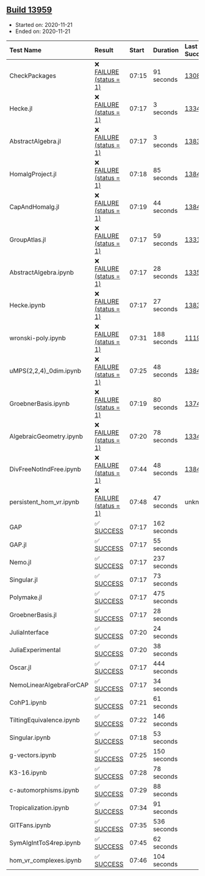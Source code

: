 ## [Build 13959](https://oscarci.mathematik.uni-kl.de/job/oscar/13959/)

* Started on: 2020-11-21
* Ended on: 2020-11-21

| Test Name    | Result | Start | Duration | Last Success | First Failure |
|:-------------|:-------|:------|:---------|:-------------|:--------------|
| CheckPackages | ❌ [FAILURE (status = 1)](https://oscarci.mathematik.uni-kl.de/job/oscar/13959/artifact/logs/build-13959/CheckPackages.log) | 07:15 | 91 seconds | [13085](https://oscarci.mathematik.uni-kl.de/job/oscar/13085/) | [13086](https://oscarci.mathematik.uni-kl.de/job/oscar/13086/) |
| Hecke.jl | ❌ [FAILURE (status = 1)](https://oscarci.mathematik.uni-kl.de/job/oscar/13959/artifact/logs/build-13959/Hecke.jl.log) | 07:17 | 3 seconds | [13341](https://oscarci.mathematik.uni-kl.de/job/oscar/13341/) | [13342](https://oscarci.mathematik.uni-kl.de/job/oscar/13342/) |
| AbstractAlgebra.jl | ❌ [FAILURE (status = 1)](https://oscarci.mathematik.uni-kl.de/job/oscar/13959/artifact/logs/build-13959/AbstractAlgebra.jl.log) | 07:17 | 3 seconds | [13837](https://oscarci.mathematik.uni-kl.de/job/oscar/13837/) | [13838](https://oscarci.mathematik.uni-kl.de/job/oscar/13838/) |
| HomalgProject.jl | ❌ [FAILURE (status = 1)](https://oscarci.mathematik.uni-kl.de/job/oscar/13959/artifact/logs/build-13959/HomalgProject.jl.log) | 07:18 | 85 seconds | [13845](https://oscarci.mathematik.uni-kl.de/job/oscar/13845/) | [13846](https://oscarci.mathematik.uni-kl.de/job/oscar/13846/) |
| CapAndHomalg.jl | ❌ [FAILURE (status = 1)](https://oscarci.mathematik.uni-kl.de/job/oscar/13959/artifact/logs/build-13959/CapAndHomalg.jl.log) | 07:19 | 44 seconds | [13845](https://oscarci.mathematik.uni-kl.de/job/oscar/13845/) | [13846](https://oscarci.mathematik.uni-kl.de/job/oscar/13846/) |
| GroupAtlas.jl | ❌ [FAILURE (status = 1)](https://oscarci.mathematik.uni-kl.de/job/oscar/13959/artifact/logs/build-13959/GroupAtlas.jl.log) | 07:17 | 59 seconds | [13311](https://oscarci.mathematik.uni-kl.de/job/oscar/13311/) | [13312](https://oscarci.mathematik.uni-kl.de/job/oscar/13312/) |
| AbstractAlgebra.ipynb | ❌ [FAILURE (status = 1)](https://oscarci.mathematik.uni-kl.de/job/oscar/13959/artifact/logs/build-13959/AbstractAlgebra.ipynb.log) | 07:17 | 28 seconds | [13355](https://oscarci.mathematik.uni-kl.de/job/oscar/13355/) | [13356](https://oscarci.mathematik.uni-kl.de/job/oscar/13356/) |
| Hecke.ipynb | ❌ [FAILURE (status = 1)](https://oscarci.mathematik.uni-kl.de/job/oscar/13959/artifact/logs/build-13959/Hecke.ipynb.log) | 07:17 | 27 seconds | [13837](https://oscarci.mathematik.uni-kl.de/job/oscar/13837/) | [13838](https://oscarci.mathematik.uni-kl.de/job/oscar/13838/) |
| wronski-poly.ipynb | ❌ [FAILURE (status = 1)](https://oscarci.mathematik.uni-kl.de/job/oscar/13959/artifact/logs/build-13959/wronski-poly.ipynb.log) | 07:31 | 188 seconds | [11192](https://oscarci.mathematik.uni-kl.de/job/oscar/11192/) | [11193](https://oscarci.mathematik.uni-kl.de/job/oscar/11193/) |
| uMPS(2,2,4)_0dim.ipynb | ❌ [FAILURE (status = 1)](https://oscarci.mathematik.uni-kl.de/job/oscar/13959/artifact/logs/build-13959/uMPS-2-2-4-_0dim.ipynb.log) | 07:25 | 48 seconds | [13841](https://oscarci.mathematik.uni-kl.de/job/oscar/13841/) | [13842](https://oscarci.mathematik.uni-kl.de/job/oscar/13842/) |
| GroebnerBasis.ipynb | ❌ [FAILURE (status = 1)](https://oscarci.mathematik.uni-kl.de/job/oscar/13959/artifact/logs/build-13959/GroebnerBasis.ipynb.log) | 07:19 | 80 seconds | [13748](https://oscarci.mathematik.uni-kl.de/job/oscar/13748/) | [13749](https://oscarci.mathematik.uni-kl.de/job/oscar/13749/) |
| AlgebraicGeometry.ipynb | ❌ [FAILURE (status = 1)](https://oscarci.mathematik.uni-kl.de/job/oscar/13959/artifact/logs/build-13959/AlgebraicGeometry.ipynb.log) | 07:20 | 78 seconds | [13341](https://oscarci.mathematik.uni-kl.de/job/oscar/13341/) | [13342](https://oscarci.mathematik.uni-kl.de/job/oscar/13342/) |
| DivFreeNotIndFree.ipynb | ❌ [FAILURE (status = 1)](https://oscarci.mathematik.uni-kl.de/job/oscar/13959/artifact/logs/build-13959/DivFreeNotIndFree.ipynb.log) | 07:44 | 48 seconds | [13845](https://oscarci.mathematik.uni-kl.de/job/oscar/13845/) | [13846](https://oscarci.mathematik.uni-kl.de/job/oscar/13846/) |
| persistent_hom_vr.ipynb | ❌ [FAILURE (status = 1)](https://oscarci.mathematik.uni-kl.de/job/oscar/13959/artifact/logs/build-13959/persistent_hom_vr.ipynb.log) | 07:48 | 47 seconds | unknown | unknown |
| GAP | ✅ [SUCCESS](https://oscarci.mathematik.uni-kl.de/job/oscar/13959/artifact/logs/build-13959/GAP.log) | 07:17 | 162 seconds |  |  |
| GAP.jl | ✅ [SUCCESS](https://oscarci.mathematik.uni-kl.de/job/oscar/13959/artifact/logs/build-13959/GAP.jl.log) | 07:17 | 55 seconds |  |  |
| Nemo.jl | ✅ [SUCCESS](https://oscarci.mathematik.uni-kl.de/job/oscar/13959/artifact/logs/build-13959/Nemo.jl.log) | 07:17 | 237 seconds |  |  |
| Singular.jl | ✅ [SUCCESS](https://oscarci.mathematik.uni-kl.de/job/oscar/13959/artifact/logs/build-13959/Singular.jl.log) | 07:17 | 73 seconds |  |  |
| Polymake.jl | ✅ [SUCCESS](https://oscarci.mathematik.uni-kl.de/job/oscar/13959/artifact/logs/build-13959/Polymake.jl.log) | 07:17 | 475 seconds |  |  |
| GroebnerBasis.jl | ✅ [SUCCESS](https://oscarci.mathematik.uni-kl.de/job/oscar/13959/artifact/logs/build-13959/GroebnerBasis.jl.log) | 07:17 | 28 seconds |  |  |
| JuliaInterface | ✅ [SUCCESS](https://oscarci.mathematik.uni-kl.de/job/oscar/13959/artifact/logs/build-13959/JuliaInterface.log) | 07:20 | 24 seconds |  |  |
| JuliaExperimental | ✅ [SUCCESS](https://oscarci.mathematik.uni-kl.de/job/oscar/13959/artifact/logs/build-13959/JuliaExperimental.log) | 07:20 | 38 seconds |  |  |
| Oscar.jl | ✅ [SUCCESS](https://oscarci.mathematik.uni-kl.de/job/oscar/13959/artifact/logs/build-13959/Oscar.jl.log) | 07:17 | 444 seconds |  |  |
| NemoLinearAlgebraForCAP | ✅ [SUCCESS](https://oscarci.mathematik.uni-kl.de/job/oscar/13959/artifact/logs/build-13959/NemoLinearAlgebraForCAP.log) | 07:17 | 34 seconds |  |  |
| CohP1.ipynb | ✅ [SUCCESS](https://oscarci.mathematik.uni-kl.de/job/oscar/13959/artifact/logs/build-13959/CohP1.ipynb.log) | 07:21 | 61 seconds |  |  |
| TiltingEquivalence.ipynb | ✅ [SUCCESS](https://oscarci.mathematik.uni-kl.de/job/oscar/13959/artifact/logs/build-13959/TiltingEquivalence.ipynb.log) | 07:22 | 146 seconds |  |  |
| Singular.ipynb | ✅ [SUCCESS](https://oscarci.mathematik.uni-kl.de/job/oscar/13959/artifact/logs/build-13959/Singular.ipynb.log) | 07:18 | 53 seconds |  |  |
| g-vectors.ipynb | ✅ [SUCCESS](https://oscarci.mathematik.uni-kl.de/job/oscar/13959/artifact/logs/build-13959/g-vectors.ipynb.log) | 07:25 | 150 seconds |  |  |
| K3-16.ipynb | ✅ [SUCCESS](https://oscarci.mathematik.uni-kl.de/job/oscar/13959/artifact/logs/build-13959/K3-16.ipynb.log) | 07:28 | 78 seconds |  |  |
| c-automorphisms.ipynb | ✅ [SUCCESS](https://oscarci.mathematik.uni-kl.de/job/oscar/13959/artifact/logs/build-13959/c-automorphisms.ipynb.log) | 07:29 | 88 seconds |  |  |
| Tropicalization.ipynb | ✅ [SUCCESS](https://oscarci.mathematik.uni-kl.de/job/oscar/13959/artifact/logs/build-13959/Tropicalization.ipynb.log) | 07:34 | 91 seconds |  |  |
| GITFans.ipynb | ✅ [SUCCESS](https://oscarci.mathematik.uni-kl.de/job/oscar/13959/artifact/logs/build-13959/GITFans.ipynb.log) | 07:35 | 536 seconds |  |  |
| SymAlgIntToS4rep.ipynb | ✅ [SUCCESS](https://oscarci.mathematik.uni-kl.de/job/oscar/13959/artifact/logs/build-13959/SymAlgIntToS4rep.ipynb.log) | 07:45 | 62 seconds |  |  |
| hom_vr_complexes.ipynb | ✅ [SUCCESS](https://oscarci.mathematik.uni-kl.de/job/oscar/13959/artifact/logs/build-13959/hom_vr_complexes.ipynb.log) | 07:46 | 104 seconds |  |  |
